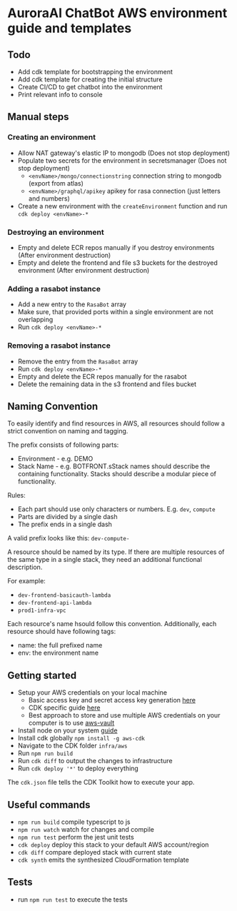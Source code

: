 # AuroraAI ChatBot AWS environment guide and templates

## Todo
- Add cdk template for bootstrapping the environment
- Add cdk template for creating the initial structure
- Create CI/CD to get chatbot into the environment
- Print relevant info to console

## Manual steps

### Creating an environment
- Allow NAT gateway's elastic IP to mongodb (Does not stop deployment)
- Populate two secrets for the environment in secretsmanager (Does not stop deployment)
  - `<envName>/mongo/connectionstring` connection string to mongodb (export from atlas)
  - `<envName>/graphql/apikey` apikey for rasa connection (just letters and numbers)
- Create a new environment with the `createEnvironment` function and run `cdk deploy <envName>-*`
### Destroying an environment
- Empty and delete ECR repos manually if you destroy environments (After environment destruction)
- Empty and delete the frontend and file s3 buckets for the destroyed environment (After environment destruction)

### Adding a rasabot instance
- Add a new entry to the `RasaBot` array
- Make sure, that provided ports within a single environment are not overlapping
- Run `cdk deploy <envName>-*`

### Removing a rasabot instance
- Remove the entry from the `RasaBot` array
- Run `cdk deploy <envName>-*`
- Empty and delete the ECR repos manually for the rasabot
- Delete the remaining data in the s3 frontend and files bucket

## Naming Convention
To easily identify and find resources in AWS, all resources should follow a strict convention on naming and tagging.

The prefix consists of following parts:
- Environment - e.g. DEMO
- Stack Name  - e.g. BOTFRONT.sStack names should describe the containing functionality. Stacks should describe a modular piece of functionality.

Rules:
- Each part should use only characters or numbers. E.g. `dev`, `compute`
- Parts are divided by a single dash
- The prefix ends in a single dash

A valid prefix looks like this: `dev-compute-`

A resource should be named by its type. If there are multiple resources of the same type in a single stack, they need an additional functional description.

For example:
- `dev-frontend-basicauth-lambda`
- `dev-frontend-api-lambda`
- `prod1-infra-vpc`

Each resource's name hsould follow this convention.
Additionally, each resource should have following tags:
- name: the full prefixed name
- env: the environment name

## Getting started
- Setup your AWS credentials on your local machine
  - Basic access key and secret access key generation [here](https://docs.aws.amazon.com/powershell/latest/userguide/pstools-appendix-sign-up.html)
  - CDK specific guide [here](https://docs.aws.amazon.com/cdk/latest/guide/getting_started.html)
  - Best approach to store and use multiple AWS credentials on your computer is to use [aws-vault](https://github.com/99designs/aws-vault)
- Install node on your system [guide](https://nodejs.org/en/download/)
- Install cdk globally `npm install -g aws-cdk`
- Navigate to the CDK folder `infra/aws`
- Run `npm run build`
- Run `cdk diff` to output the changes to infrastructure
- Run `cdk deploy '*'` to deploy everything

The `cdk.json` file tells the CDK Toolkit how to execute your app.


## Useful commands

 * `npm run build`   compile typescript to js
 * `npm run watch`   watch for changes and compile
 * `npm run test`    perform the jest unit tests
 * `cdk deploy`      deploy this stack to your default AWS account/region
 * `cdk diff`        compare deployed stack with current state
 * `cdk synth`       emits the synthesized CloudFormation template

## Tests

* run `npm run test` to execute the tests
